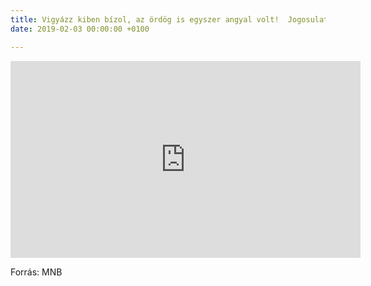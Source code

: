 ```yaml
---
title: Vigyázz kiben bízol, az ördög is egyszer angyal volt!  Jogosulatlan szolgáltatók
date: 2019-02-03 00:00:00 +0100

---
```

<iframe width="560" height="315" src="https://www.youtube.com/embed/YZrIznKuQmE" frameborder="0" allow="accelerometer; autoplay; encrypted-media; gyroscope; picture-in-picture" allowfullscreen></iframe>

Forrás: MNB